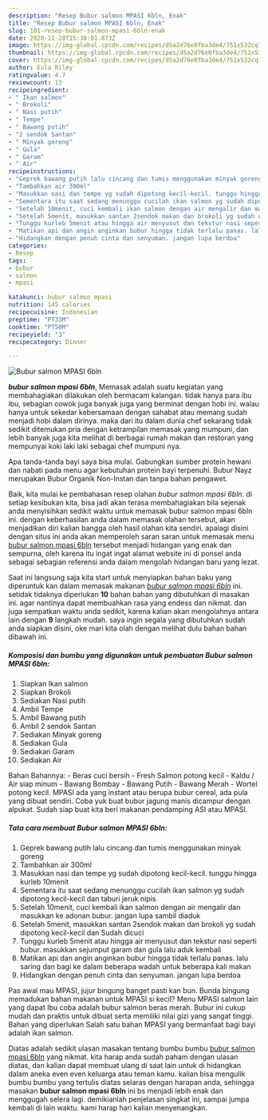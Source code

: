 ```yaml
---
description: "Resep Bubur salmon MPASI 6bln, Enak"
title: "Resep Bubur salmon MPASI 6bln, Enak"
slug: 101-resep-bubur-salmon-mpasi-6bln-enak
date: 2020-11-28T15:38:01.873Z
image: https://img-global.cpcdn.com/recipes/d5a2d76e0fba3de4/751x532cq70/bubur-salmon-mpasi-6bln-foto-resep-utama.jpg
thumbnail: https://img-global.cpcdn.com/recipes/d5a2d76e0fba3de4/751x532cq70/bubur-salmon-mpasi-6bln-foto-resep-utama.jpg
cover: https://img-global.cpcdn.com/recipes/d5a2d76e0fba3de4/751x532cq70/bubur-salmon-mpasi-6bln-foto-resep-utama.jpg
author: Eula Riley
ratingvalue: 4.7
reviewcount: 13
recipeingredient:
- " Ikan salmon"
- " Brokoli"
- " Nasi putih"
- " Tempe"
- " Bawang putih"
- "2 sendok Santan"
- " Minyak goreng"
- " Gula"
- " Garam"
- " Air"
recipeinstructions:
- "Geprek bawang putih lalu cincang dan tumis menggunakan minyak goreng"
- "Tambahkan air 300ml"
- "Masukkan nasi dan tempe yg sudah dipotong kecil-kecil. tunggu hingga kurleb 10menit"
- "Sementara itu saat sedang menunggu cucilah ikan salmon yg sudah dipotong kecil-kecil dan taburi jeruk nipis"
- "Setelah 10menit, cuci kembali ikan salmon dengan air mengalir dan masukkan ke adonan bubur. jangan lupa sambil diaduk"
- "Setelah 5menit, masukkan santan 2sendok makan dan brokoli yg sudah dipotong kecil-kecil dan Sudah dicuci"
- "Tunggu kurleb 5menit atau hingga air menyusut dan tekstur nasi seperti bubur. masukkan sejumput garam dan gula lalu aduk kembali"
- "Matikan api dan angin anginkan bubur hingga tidak terlalu panas. lalu saring dan bagi ke dalam beberapa wadah untuk beberapa kali makan"
- "Hidangkan dengan penuh cinta dan senyuman. jangan lupa berdoa"
categories:
- Resep
tags:
- bubur
- salmon
- mpasi

katakunci: bubur salmon mpasi 
nutrition: 145 calories
recipecuisine: Indonesian
preptime: "PT33M"
cooktime: "PT50M"
recipeyield: "3"
recipecategory: Dinner

---
```



![Bubur salmon MPASI 6bln](https://img-global.cpcdn.com/recipes/d5a2d76e0fba3de4/751x532cq70/bubur-salmon-mpasi-6bln-foto-resep-utama.jpg)

<b><i>bubur salmon mpasi 6bln</i></b>, Memasak adalah suatu kegiatan yang membahagiakan dilakukan oleh bermacam kalangan. tidak hanya para ibu ibu, sebagian cowok juga banyak juga yang berminat dengan hobi ini. walau hanya untuk sekedar kebersamaan dengan sahabat atau memang sudah menjadi hobi dalam dirinya. maka dari itu dalam dunia chef sekarang tidak sedikit ditemukan pria dengan ketrampilan memasak yang mumpuni, dan lebih banyak juga kita melihat di berbagai rumah makan dan restoran yang mempunyai koki laki laki sebagai chef mumpuni nya.

Apa tanda-tanda bayi saya bisa mulai. Gabungkan sumber protein hewani dan nabati pada menu agar kebutuhan protein bayi terpenuhi. Bubur Nayz merupakan Bubur Organik Non-Instan dan tanpa bahan pengawet.

Baik, kita mulai ke pembahasan resep olahan <i>bubur salmon mpasi 6bln</i>. di setiap kesibukan kita, bisa jadi akan terasa membahagiakan bila sejenak anda menyisihkan sedikit waktu untuk memasak bubur salmon mpasi 6bln ini. dengan keberhasilan anda dalam memasak olahan tersebut, akan menjadikan diri kalian bangga oleh hasil olahan kita sendiri. apalagi disini dengan situs ini anda akan memperoleh saran saran untuk memasak menu <u>bubur salmon mpasi 6bln</u> tersebut menjadi hidangan yang enak dan sempurna, oleh karena itu ingat ingat alamat website ini di ponsel anda sebagai sebagian referensi anda dalam mengolah hidangan baru yang lezat.


Saat ini langsung saja kita start untuk menyiapkan bahan baku yang diperuntuk kan dalam memasak makanan <u><i>bubur salmon mpasi 6bln</i></u> ini. setidak tidaknya diperlukan <b>10</b> bahan bahan yang dibutuhkan di masakan ini. agar nantinya dapat membuahkan rasa yang endess dan nikmat. dan juga sempatkan waktu anda sedikit, karena kalian akan mengolahnya antara lain dengan <b>9</b> langkah mudah. saya ingin segala yang dibutuhkan sudah anda siapkan disini, oke mari kita olah dengan melihat dulu bahan bahan dibawah ini.

<!--inarticleads1-->

##### Komposisi dan bumbu yang digunakan untuk pembuatan Bubur salmon MPASI 6bln:

1. Siapkan  Ikan salmon
1. Siapkan  Brokoli
1. Sediakan  Nasi putih
1. Ambil  Tempe
1. Ambil  Bawang putih
1. Ambil 2 sendok Santan
1. Sediakan  Minyak goreng
1. Sediakan  Gula
1. Sediakan  Garam
1. Sediakan  Air


Bahan Bahannya: - Beras cuci bersih - Fresh Salmon potong kecil - Kaldu / Air siap minum - Bawang Bombay - Bawang Putih - Bawang Merah - Wortel potong kecil. MPASI ada yang instant atau berupa bubur cereal, ada pula yang dibuat sendiri. Coba yuk buat bubur jagung manis dicampur dengan alpukat. Sudah siap buat kita beri makanan pendamping ASI atau MPASI. 

<!--inarticleads2-->

##### Tata cara membuat Bubur salmon MPASI 6bln:

1. Geprek bawang putih lalu cincang dan tumis menggunakan minyak goreng
1. Tambahkan air 300ml
1. Masukkan nasi dan tempe yg sudah dipotong kecil-kecil. tunggu hingga kurleb 10menit
1. Sementara itu saat sedang menunggu cucilah ikan salmon yg sudah dipotong kecil-kecil dan taburi jeruk nipis
1. Setelah 10menit, cuci kembali ikan salmon dengan air mengalir dan masukkan ke adonan bubur. jangan lupa sambil diaduk
1. Setelah 5menit, masukkan santan 2sendok makan dan brokoli yg sudah dipotong kecil-kecil dan Sudah dicuci
1. Tunggu kurleb 5menit atau hingga air menyusut dan tekstur nasi seperti bubur. masukkan sejumput garam dan gula lalu aduk kembali
1. Matikan api dan angin anginkan bubur hingga tidak terlalu panas. lalu saring dan bagi ke dalam beberapa wadah untuk beberapa kali makan
1. Hidangkan dengan penuh cinta dan senyuman. jangan lupa berdoa


Pas awal mau MPASI, jujur bingung banget pasti kan bun. Bunda bingung memadukan bahan makanan untuk MPASI si kecil? Menu MPASI salmon lain yang dapat Ibu coba adalah bubur salmon beras merah. Bubur ini cukup mudah dan praktis untuk dibuat serta memiliki nilai gizi yang sangat tinggi. Bahan yang diperlukan Salah satu bahan MPASI yang bermanfaat bagi bayi adalah ikan salmon. 

Diatas adalah sedikit ulasan masakan tentang bumbu bumbu <u>bubur salmon mpasi 6bln</u> yang nikmat. kita harap anda sudah paham dengan ulasan diatas, dan kalian dapat membuat ulang di saat lain untuk di hidangkan dalam aneka even even keluarga atau teman kamu. kalian bisa mengulik bumbu bumbu yang tertulis diatas selaras dengan harapan anda, sehingga masakan <b>bubur salmon mpasi 6bln</b> ini bs menjadi lebih enak dan menggugah selera lagi. demikianlah penjelasan singkat ini, sampai jumpa kembali di lain waktu. kami harap hari kalian menyenangkan.
